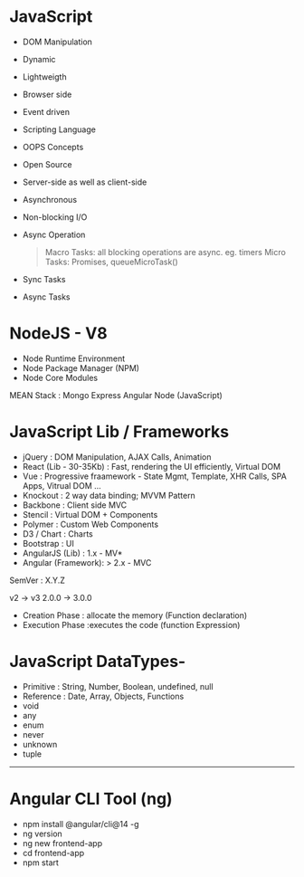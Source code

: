 # JavaScript

- DOM Manipulation
- Dynamic
- Lightweigth
- Browser side
- Event driven
- Scripting Language
- OOPS Concepts
- Open Source
- Server-side as well as client-side
- Asynchronous
- Non-blocking I/O

- Async Operation

  > Macro Tasks: all blocking operations are async. eg. timers
  > Micro Tasks: Promises, queueMicroTask()

- Sync Tasks
- Async Tasks

# NodeJS - V8

- Node Runtime Environment
- Node Package Manager (NPM)
- Node Core Modules

MEAN Stack : Mongo Express Angular Node (JavaScript)

# JavaScript Lib / Frameworks

- jQuery : DOM Manipulation, AJAX Calls, Animation
- React (Lib - 30-35Kb) : Fast, rendering the UI efficiently, Virtual DOM
- Vue : Progressive fraamework - State Mgmt, Template, XHR Calls, SPA Apps, Vitrual DOM ...
- Knockout : 2 way data binding; MVVM Pattern
- Backbone : Client side MVC
- Stencil : Virtual DOM + Components
- Polymer : Custom Web Components
- D3 / Chart : Charts
- Bootstrap : UI
- AngularJS (Lib) : 1.x - MV\*
- Angular (Framework): > 2.x - MVC

SemVer : X.Y.Z

v2 -> v3
2.0.0 -> 3.0.0

- Creation Phase : allocate the memory (Function declaration)
- Execution Phase :executes the code (function Expression)

# JavaScript DataTypes-

- Primitive : String, Number, Boolean, undefined, null
- Reference : Date, Array, Objects, Functions
- void
- any
- enum
- never
- unknown
- tuple

---

# Angular CLI Tool (ng)

- npm install @angular/cli@14 -g
- ng version
- ng new frontend-app
- cd frontend-app
- npm start
